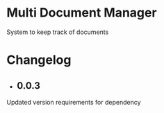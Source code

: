 # Multi Document Manager
System to keep track of documents

# Changelog
* ## 0.0.3
Updated version requirements for dependency